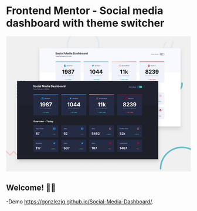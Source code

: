 # Frontend Mentor - Social media dashboard with theme switcher

![Design preview for the Social media dashboard with theme switcher coding challenge](./design/desktop-preview.jpg)

## Welcome! 👋👋
-Demo  https://gonzlezjg.github.io/Social-Media-Dashboard/.
